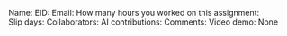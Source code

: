 Name:
EID:
Email:
How many hours you worked on this assignment:   
Slip days:
Collaborators:
AI contributions: 
Comments:
Video demo: None